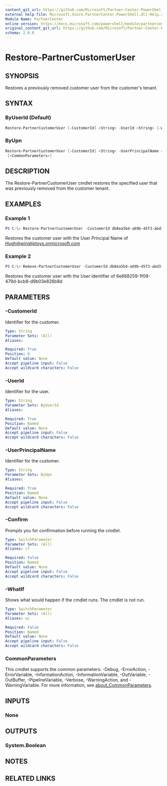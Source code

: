 ```yaml
---
content_git_url: https://github.com/Microsoft/Partner-Center-PowerShell/blob/master/docs/help/Restore-PartnerCustomerUser.md
external help file: Microsoft.Store.PartnerCenter.PowerShell.dll-Help.xml
Module Name: PartnerCenter
online version: https://docs.microsoft.com/powershell/module/partnercenter/Restore-PartnerCustomerUser
original_content_git_url: https://github.com/Microsoft/Partner-Center-PowerShell/blob/master/docs/help/Restore-PartnerCustomerUser.md
schema: 2.0.0
---
```


# Restore-PartnerCustomerUser

## SYNOPSIS
Restores a previously removed customer user from the customer's tenant.

## SYNTAX

### ByUserId (Default)
```powershell
Restore-PartnerCustomerUser [-CustomerId] <String> -UserId <String> [-WhatIf] [-Confirm] [<CommonParameters>]
```

### ByUpn
```powershell
Restore-PartnerCustomerUser [-CustomerId] <String> -UserPrincipalName <String> [-WhatIf] [-Confirm]
 [<CommonParameters>]
```

## DESCRIPTION
The Restore-PartnerCustomerUser cmdlet restores the specified user that was previously removed from the customer tenant.

## EXAMPLES

### Example 1
```powershell
PS C:\> Restore-PartnerCustomerUser -CustomerId db8ea5b4-a69b-45f3-abd3-dca19e87c536 -UserPrincipalName "Hugh@wingtiptoys.onmicrosoft.com"
```

Restores the customer user with the User Principal Name of Hugh@wingtiptoys.onmicrosoft.com

### Example 2
```powershell
PS C:\> Remove-PartnerCustomerUser -CustomerId db8ea5b4-a69b-45f3-abd3-dca19e87c536 -UserId
```

Restores the customer user with the User identifier of 6e668259-1f09-479d-bcb8-d9b03e826b8d

## PARAMETERS

### -CustomerId
Identifier for the customer.

```yaml
Type: String
Parameter Sets: (All)
Aliases:

Required: True
Position: 0
Default value: None
Accept pipeline input: False
Accept wildcard characters: False
```

### -UserId
Identifier for the user.

```yaml
Type: String
Parameter Sets: ByUserId
Aliases:

Required: True
Position: Named
Default value: None
Accept pipeline input: False
Accept wildcard characters: False
```

### -UserPrincipalName
Identifier for the customer.

```yaml
Type: String
Parameter Sets: ByUpn
Aliases:

Required: True
Position: Named
Default value: None
Accept pipeline input: False
Accept wildcard characters: False
```

### -Confirm
Prompts you for confirmation before running the cmdlet.

```yaml
Type: SwitchParameter
Parameter Sets: (All)
Aliases: cf

Required: False
Position: Named
Default value: None
Accept pipeline input: False
Accept wildcard characters: False
```

### -WhatIf
Shows what would happen if the cmdlet runs.
The cmdlet is not run.

```yaml
Type: SwitchParameter
Parameter Sets: (All)
Aliases: wi

Required: False
Position: Named
Default value: None
Accept pipeline input: False
Accept wildcard characters: False
```

### CommonParameters
This cmdlet supports the common parameters: -Debug, -ErrorAction, -ErrorVariable, -InformationAction, -InformationVariable, -OutVariable, -OutBuffer, -PipelineVariable, -Verbose, -WarningAction, and -WarningVariable. For more information, see [about_CommonParameters](http://go.microsoft.com/fwlink/?LinkID=113216).

## INPUTS

### None

## OUTPUTS

### System.Boolean

## NOTES

## RELATED LINKS
